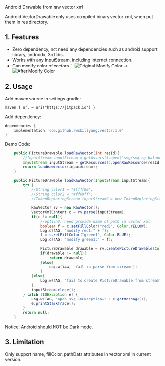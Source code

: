 Android Drawable from raw vector xml

Android VectorDrawable only uses compiled binary vector xml,  when put them in res directory.




## 1. Features

- Zero dependency, not need any dependencies such as android support library, androidx, 3rd libs.
- Works with any InputStream, including internet connection.
- Can modify color of vectors：
  ![Original](https://github.com/rwsbillyang/vector/blob/main/screen_snapshot/original.jpg)  Modify Color ->  ![After Modify Color](https://github.com/rwsbillyang/vector/blob/main/screen_snapshot/modify_color.jpg)

## 2. Usage

Add maven source in settings.gradle:
```
maven { url = uri("https://jitpack.io") }
```

Add dependency:
```gradle
dependencies {
    implementation 'com.github.rwsbillyang:vector:1.0'
}
```

Demo Code:
```java
    public PictureDrawable loadRawVector(int resId){
        //InputStream inputStream = getAssets().open("svg/svg_rg_balance.xml");
        InputStream inputStream = getResources().openRawResource(resId);
        return loadRawVector(inputStream);
    }

    public PictureDrawable loadRawVector(InputStream inputStream){
        try {
            //String color1 = "#ffff00";
            //String color2 = "#ff00ff";
            //TokenReplacingStream inputStream2 = new TokenReplacingStream(new TokenReplacingStream(inputStream, "#ff0000", color1), "#00ff00", color2);

            RawVector rv = new RawVector();
            VectorXmlContent c = rv.parse(inputStream);
            if(c != null){
                //option2: need provide name of path in vector xml
                boolean f = c.setFillColor("red1", Color.YELLOW);
                Log.d(TAG, "modify red1:" + f);
                f = c.setFillColor("green1", Color.BLUE);
                Log.d(TAG, "modify green1:" + f);

                PictureDrawable drawable = rv.createPictureDrawable(Color.TRANSPARENT);
                if(drawable != null){
                    return drawable;
                }else{
                    Log.w(TAG, "fail to parse from stream");
                }
            }else{
                Log.w(TAG, "fail to create PictureDrawable from stream");
            }
            inputStream.close();
        } catch (IOException e) {
            Log.w(TAG, "open svg IOException=" + e.getMessage());
            e.printStackTrace();
        }
        return null;
    }
```
Notice: Android should NOT be Dark mode.

## 3. Limitation
Only support name, fillColor, pathData attributes in vector xml in current version.

